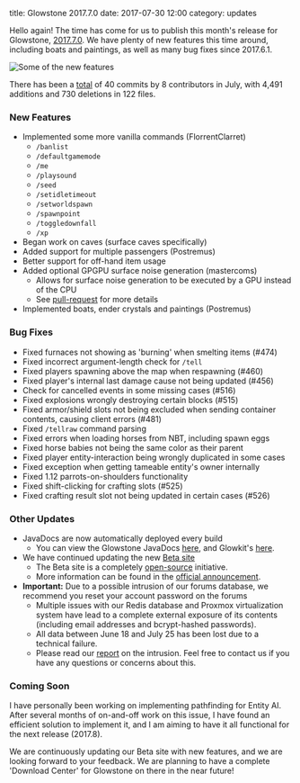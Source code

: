 title: Glowstone 2017.7.0
date: 2017-07-30 12:00
category: updates

Hello again! The time has come for us to publish this month's release for Glowstone, [2017.7.0](https://github.com/GlowstoneMC/Glowstone/releases/tag/2017.7.0). We have plenty of new features this time around, including boats and paintings, as well as many bug fixes since 2017.6.1.

![Some of the new features](http://i.imgur.com/kt4QjMA.png)

There has been a [total](https://github.com/GlowstoneMC/Glowstone/compare/3847c748e290d7033e7f823cbf8153d32c3aa5f9...cd86771dc3555790ba456122ba9280bf843c8f66) of 40 commits by 8 contributors in July, with 4,491 additions and 730 deletions in 122 files.

### New Features
* Implemented some more vanilla commands (FlorrentClarret)
  * `/banlist`
  * `/defaultgamemode`
  * `/me`
  * `/playsound`
  * `/seed`
  * `/setidletimeout`
  * `/setworldspawn`
  * `/spawnpoint`
  * `/toggledownfall`
  * `/xp`
* Began work on caves (surface caves specifically)
* Added support for multiple passengers (Postremus)
* Better support for off-hand item usage
* Added optional GPGPU surface noise generation (mastercoms)
  * Allows for surface noise generation to be executed by a GPU instead of the CPU
  * See [pull-request](https://github.com/GlowstoneMC/Glowstone/pull/528) for more details
* Implemented boats, ender crystals and paintings (Postremus)

### Bug Fixes
* Fixed furnaces not showing as 'burning' when smelting items (#474)
* Fixed incorrect argument-length check for `/tell`
* Fixed players spawning above the map when respawning (#460)
* Fixed player's internal last damage cause not being updated (#456)
* Check for cancelled events in some missing cases (#516)
* Fixed explosions wrongly destroying certain blocks (#515)
* Fixed armor/shield slots not being excluded when sending container contents, causing client errors (#481)
* Fixed `/tellraw` command parsing
* Fixed errors when loading horses from NBT, including spawn eggs
* Fixed horse babies not being the same color as their parent
* Fixed player entity-interaction being wrongly duplicated in some cases
* Fixed exception when getting tameable entity's owner internally
* Fixed 1.12 parrots-on-shoulders functionality
* Fixed shift-clicking for crafting slots (#525)
* Fixed crafting result slot not being updated in certain cases (#526)

### Other Updates
* JavaDocs are now automatically deployed every build
  * You can view the Glowstone JavaDocs [here](https://beta.glowstone.net/jd/glowstone/), and Glowkit's [here](https://beta.glowstone.net/jd/glowkit/).
* We have continued updating the new [Beta site](https://beta.glowstone.net/)
  * The Beta site is a completely [open-source](https://github.com/GlowstoneMC/Site) initiative.
  * More information can be found in the [official announcement](https://beta.glowstone.net/news/1).
* **Important:** Due to a possible intrusion of our forums database, we recommend you reset your account password on the forums
  * Multiple issues with our Redis database and Proxmox virtualization system have lead to a complete external exposure of its contents (including email addresses and bcrypt-hashed passwords).
  * All data between June 18 and July 25 has been lost due to a technical failure.
  * Please read our [report](https://beta.glowstone.net/news/4) on the intrusion. Feel free to contact us if you have any questions or concerns about this.

### Coming Soon
I have personally been working on implementing pathfinding for Entity AI. After several months of on-and-off work on this issue, I have found an efficient solution to implement it, and I am aiming to have it all functional for the next release (2017.8).

We are continuously updating our Beta site with new features, and we are looking forward to your feedback. We are planning to have a complete 'Download Center' for Glowstone on there in the near future!
